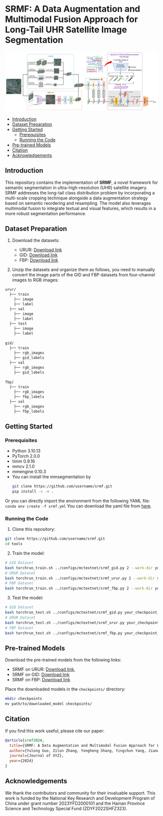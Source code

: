 # SRMF: A Data Augmentation and Multimodal Fusion Approach for Long-Tail UHR Satellite Image Segmentation

![Architecture Overview](images/main.jpg)

- [Introduction](#introduction)
- [Dataset Preparation](#dataset-preparation)
- [Getting Started](#getting-started)
  - [Prerequisites](#prerequisites)
  - [Running the Code](#running-the-code)
- [Pre-trained Models](#pre-trained-models)
- [Citation](#citation)
- [Acknowledgements](#acknowledgements)

## Introduction

This repository contains the implementation of **SRMF**, a novel framework for semantic segmentation in ultra-high-resolution (UHR) satellite imagery. SRMF addresses the long-tail class distribution problem by incorporating a multi-scale cropping technique alongside a data augmentation strategy based on semantic reordering and resampling. The model also leverages multimodal fusion to integrate textual and visual features, which results in a more robust segmentation performance.

## Dataset Preparation

1. Download the datasets:
   - URUR: [Download link](https://github.com/jankyee/URUR.git)
   - GID: [Download link](https://x-ytong.github.io/project/GID.html)
   - FBP: [Download link](https://x-ytong.github.io/project/Five-Billion-Pixels.html)

2. Unzip the datasets and organize them as follows,  you need to manually convert the image parts of the GID and FBP datasets from four-channel images to RGB images:
```
urur/
  ├── train
    ├── image
    ├── label
  ├── val
    ├── image
    ├── label
  ├── test
    ├── image
    ├── label

gid/
  ├── train
    ├── rgb_images
    ├── gid_labels
  ├── val
    ├── rgb_images
    ├── gid_labels

fbp/
  ├── train
    ├── rgb_images
    ├── fbp_labels
  ├── val
    ├── rgb_images
    ├── fbp_labels
```

## Getting Started

### Prerequisites

- Python 3.10.13
- PyTorch 2.0.0
- timm 0.9.16
- mmcv 2.1.0
- mmengine 0.10.3 
- You can install the mmsegmentation by 
  ```bash
  git clone https://github.com/username/srmf.git
  pip install -v -e .
  ```

Or you can directly import the environment from the following YAML file:
``` conda env create -f srmf.yml ```
You can download the yaml file from [here](https://pan.baidu.com/s/1uSBoiAO0S5juBDLwBF5rwA?pwd=ukab).

### Running the Code

1. Clone this repository:
  ```bash
  git clone https://github.com/username/srmf.git
  cd tools
  ```

2. Train the model:
  ``` bash
  # GID Dataset
  bash torchrun_train.sh ../configs/mctextnet/srmf_gid.py 2 --work-dir your_save_path/
  # URUR Dataset
  bash torchrun_train.sh ../configs/mctextnet/srmf_urur.py 2 --work-dir your_save_path/
  # FBP Dataset
  bash torchrun_train.sh ../configs/mctextnet/srmf_fbp.py 2 --work-dir your_save_path/ --amp
  ```

3. Test the model:
  ```bash
  # GID Dataset
  bash torchrun_test.sh ../configs/mctextnet/srmf_gid.py your_checkpoint_path/ 1 --work-dir your_save_path/
  # URUR Dataset
  bash torchrun_test.sh ../configs/mctextnet/srmf_urur.py your_checkpoint_path/ 1 --work-dir your_save_path/
  # FBP Dataset
  bash torchrun_test.sh ../configs/mctextnet/srmf_fbp.py your_checkpoint_path/ 1 --work-dir your_save_path/
  ```

## Pre-trained Models

Download the pre-trained models from the following links:
- SRMF on URUR: [Download link](https://pan.baidu.com/s/15tmFcHH_4c-m5WnTIzgW6A?pwd=wuha), 
- SRMF on GID: [Download link](https://pan.baidu.com/s/1OyqkHJDtUFFW8JFBilOdNw?pwd=wbds)
- SRMF on FBP: [Download link](https://pan.baidu.com/s/1XgaNGx7d8NMsB_ceTGlyNQ?pwd=7xge)

Place the downloaded models in the `checkpoints/` directory:
```bash
mkdir checkpoints
mv path/to/downloaded_model checkpoints/
```

## Citation

If you find this work useful, please cite our paper:
```bibtex
@article{srmf2024,
  title={SRMF: A Data Augmentation and Multimodal Fusion Approach for Long-Tail UHR Satellite Image Segmentation},
  author={Yulong Guo, Zilun Zhang, Yongheng Shang, Yingchun Yang, Jianwei Yin, Tiancheng Zhao, Shuiguang Deng},
  journal={Journal of XYZ},
  year={2024}
}
```

## Acknowledgements

We thank the contributors and community for their invaluable support. This work is funded by the National Key Research and Development Program of China under grant number 2023YFD2000101 and the Hainan Province Science and Technology Special Fund (ZDYF2022SHFZ323).

